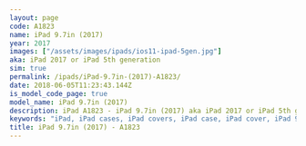 ```yaml
---
layout: page
code: A1823
name: iPad 9.7in (2017)
year: 2017
images: ["/assets/images/ipads/ios11-ipad-5gen.jpg"]
aka: iPad 2017 or iPad 5th generation
sim: true
permalink: /ipads/iPad-9.7in-(2017)-A1823/
date: 2018-06-05T11:23:43.144Z
is_model_code_page: true
model_name: iPad 9.7in (2017)
description: iPad A1823 - iPad 9.7in (2017) aka iPad 2017 or iPad 5th generation. Best compatible iPad cases for A1823
keywords: "iPad, iPad cases, iPad covers, iPad case, iPad cover, iPad 9.7in (2017), iPad 9.7in (2017) case, A1823 case, A1823 cover, A1823, iPad 2017 or iPad 5th generation"
title: iPad 9.7in (2017) - A1823
---
```

